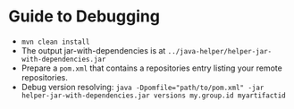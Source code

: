 Guide to Debugging
==================

- `mvn clean install`
- The output jar-with-dependencies is at `../java-helper/helper-jar-with-dependencies.jar`
- Prepare a `pom.xml` that contains a repositories entry listing your remote repositories.
- Debug version resolving: `java -Dpomfile="path/to/pom.xml" -jar helper-jar-with-dependencies.jar versions my.group.id myartifactid`
